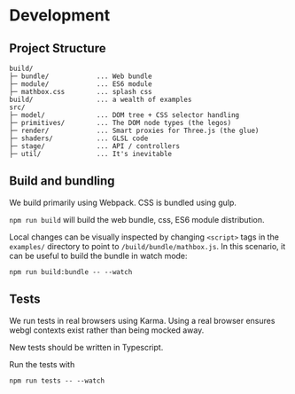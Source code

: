 # Development

## Project Structure

```
build/
├─ bundle/            ... Web bundle
├─ module/            ... ES6 module
├─ mathbox.css        ... splash css
build/                ... a wealth of examples
src/
├─ model/             ... DOM tree + CSS selector handling
├─ primitives/        ... The DOM node types (the legos)
├─ render/            ... Smart proxies for Three.js (the glue)
├─ shaders/           ... GLSL code
├─ stage/             ... API / controllers
├─ util/              ... It's inevitable
```

## Build and bundling

We build primarily using Webpack. CSS is bundled using gulp.

`npm run build` will build the web bundle, css, ES6 module distribution.

Local changes can be visually inspected by changing `<script>` tags in the `examples/` directory to point to `/build/bundle/mathbox.js`. In this scenario, it can be useful to build the bundle in watch mode:

```
npm run build:bundle -- --watch
```

## Tests

We run tests in real browsers using Karma. Using a real browser ensures webgl contexts exist rather than being mocked away.

New tests should be written in Typescript.

Run the tests with

```
npm run tests -- --watch
```
